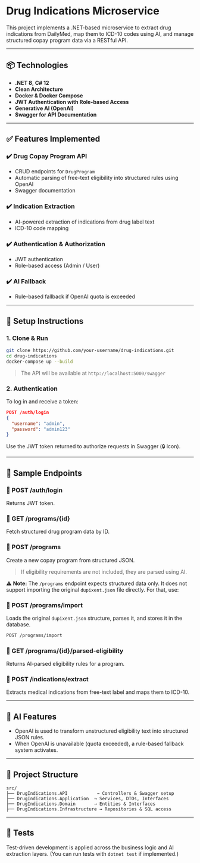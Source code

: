 # Drug Indications Microservice

This project implements a .NET-based microservice to extract drug indications from DailyMed, map them to ICD-10 codes using AI, and manage structured copay program data via a RESTful API.

---

## 📦 Technologies

- **.NET 8**, **C# 12**
- **Clean Architecture**
- **Docker & Docker Compose**
- **JWT Authentication with Role-based Access**
- **Generative AI (OpenAI)**
- **Swagger for API Documentation**

---
## ✅ Features Implemented

### ✔️ Drug Copay Program API
- CRUD endpoints for `DrugProgram`
- Automatic parsing of free-text eligibility into structured rules using OpenAI
- Swagger documentation

### ✔️ Indication Extraction
- AI-powered extraction of indications from drug label text
- ICD-10 code mapping

### ✔️ Authentication & Authorization
- JWT authentication
- Role-based access (Admin / User)

### ✔️ AI Fallback
- Rule-based fallback if OpenAI quota is exceeded

---

## 🚀 Setup Instructions

### 1. Clone & Run
```bash
git clone https://github.com/your-username/drug-indications.git
cd drug-indications
docker-compose up --build
```

> The API will be available at `http://localhost:5000/swagger`

### 2. Authentication
To log in and receive a token:

```json
POST /auth/login
{
  "username": "admin",
  "password": "admin123"
}
```

Use the JWT token returned to authorize requests in Swagger (🔒 icon).

---

## 🧪 Sample Endpoints

### 🔹 POST /auth/login
Returns JWT token.

### 🔹 GET /programs/{id}
Fetch structured drug program data by ID.

### 🔹 POST /programs
Create a new copay program from structured JSON.
> If eligibility requirements are not included, they are parsed using AI.

⚠️ **Note:** The `/programs` endpoint expects structured data only. It does not support importing the original `dupixent.json` file directly. For that, use:

### 🔹 POST /programs/import
Loads the original `dupixent.json` structure, parses it, and stores it in the database.

```bash
POST /programs/import
```

### 🔹 GET /programs/{id}/parsed-eligibility
Returns AI-parsed eligibility rules for a program.

### 🔹 POST /indications/extract
Extracts medical indications from free-text label and maps them to ICD-10.

---

## 🤖 AI Features
- OpenAI is used to transform unstructured eligibility text into structured JSON rules.
- When OpenAI is unavailable (quota exceeded), a rule-based fallback system activates.

---

## 📂 Project Structure
```
src/
├── DrugIndications.API           → Controllers & Swagger setup
├── DrugIndications.Application  → Services, DTOs, Interfaces
├── DrugIndications.Domain       → Entities & Interfaces
├── DrugIndications.Infrastructure → Repositories & SQL access
```

---

## 🧪 Tests
Test-driven development is applied across the business logic and AI extraction layers.
(You can run tests with `dotnet test` if implemented.)
